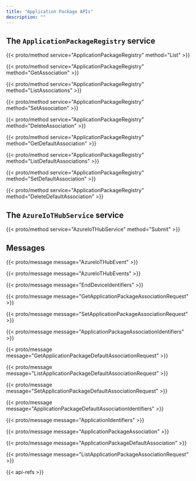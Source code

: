 ```yaml
---
title: "Application Package APIs"
description: ""
---
```


## The `ApplicationPackageRegistry` service

{{< proto/method service="ApplicationPackageRegistry" method="List" >}}

{{< proto/method service="ApplicationPackageRegistry" method="GetAssociation" >}}

{{< proto/method service="ApplicationPackageRegistry" method="ListAssociations" >}}

{{< proto/method service="ApplicationPackageRegistry" method="SetAssociation" >}}

{{< proto/method service="ApplicationPackageRegistry" method="DeleteAssociation" >}}

{{< proto/method service="ApplicationPackageRegistry" method="GetDefaultAssociation" >}}

{{< proto/method service="ApplicationPackageRegistry" method="ListDefaultAssociations" >}}

{{< proto/method service="ApplicationPackageRegistry" method="SetDefaultAssociation" >}}

{{< proto/method service="ApplicationPackageRegistry" method="DeleteDefaultAssociation" >}}

## The `AzureIoTHubService` service

{{< proto/method service="AzureIoTHubService" method="Submit" >}}

## Messages

{{< proto/message message="AzureIoTHubEvent" >}}

{{< proto/message message="AzureIoTHubEvents" >}}

{{< proto/message message="EndDeviceIdentifiers" >}}

{{< proto/message message="GetApplicationPackageAssociationRequest" >}}

{{< proto/message message="SetApplicationPackageAssociationRequest" >}}

{{< proto/message message="ApplicationPackageAssociationIdentifiers" >}}

{{< proto/message message="GetApplicationPackageDefaultAssociationRequest" >}}

{{< proto/message message="ListApplicationPackageDefaultAssociationRequest" >}}

{{< proto/message message="SetApplicationPackageDefaultAssociationRequest" >}}

{{< proto/message message="ApplicationPackageDefaultAssociationIdentifiers" >}}

{{< proto/message message="ApplicationIdentifiers" >}}

{{< proto/message message="ApplicationPackageAssociation" >}}

{{< proto/message message="ApplicationPackageDefaultAssociation" >}}

{{< proto/message message="ListApplicationPackageAssociationRequest" >}}

{{< api-refs >}}
